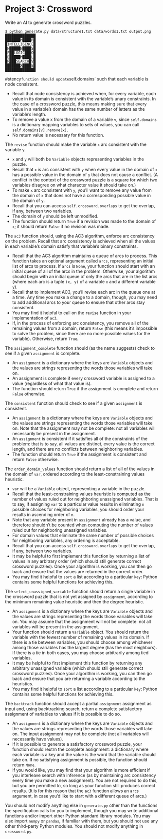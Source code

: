 # Project 3: Crossword

Write an AI to generate crossword puzzles.

```
$ python generate.py data/structure1.txt data/words1.txt output.png
██████████████
███████M████R█
█INTELLIGENCE█
█N█████N████S█
█F██LOGIC███O█
█E█████M████L█
█R███SEARCH█V█
███████X████E█
██████████████
```

#stency` function should update `self.domains` such that each variable is node consistent.

- Recall that node consistency is achieved when, for every variable, each value in its domain is consistent with the variable’s unary constraints. In the case of a crossword puzzle, this means making sure that every value in a variable’s domain has the same number of letters as the variable’s length.
- To remove a value x from the domain of a variable `v`, since `self.domains` is a dictionary mapping variables to sets of values, you can call `self.domains[v].remove(x)`.
- No return value is necessary for this function.

The `revise` function should make the variable `x` arc consistent with the variable `y`.

- `x` and `y` will both be `Variable` objects representing variables in the puzzle.
- Recall that `x` is arc consistent with `y` when every value in the domain of `x` has a possible value in the domain of `y` that does not cause a conflict. (A conflict in the context of the crossword puzzle is a square for which two variables disagree on what character value it should take on.)
- To make `x` arc consistent with `y`, you’ll want to remove any value from the domain of `x` that does not have a corresponding possible value in the domain of `y`.
- Recall that you can access `self.crossword.overlaps` to get the overlap, if any, between two variables.
- The domain of `y` should be left unmodified.
- The function should return `True` if a revision was made to the domain of `x`; it should return `False` if no revision was made.

The `ac3` function should, using the AC3 algorithm, enforce arc consistency on the problem. Recall that arc consistency is achieved when all the values in each variable’s domain satisfy that variable’s binary constraints.

- Recall that the AC3 algorithm maintains a queue of arcs to process. This function takes an optional argument called `arcs`, representing an initial list of arcs to process. If `arcs` is `None`, your function should start with an initial queue of all of the arcs in the problem. Otherwise, your algorithm should begin with an initial queue of only the arcs that are in the list arcs (where each arc is a tuple `(x, y)` of a variable `x` and a different variable `y`).
- Recall that to implement AC3, you’ll revise each arc in the queue one at a time. Any time you make a change to a domain, though, you may need to add additional arcs to your queue to ensure that other arcs stay consistent.
- You may find it helpful to call on the `revise` function in your implementation of `ac3`.
- If, in the process of enforcing arc consistency, you remove all of the remaining values from a domain, return `False` (this means it’s impossible to solve the problem, since there are no more possible values for the variable). Otherwise, return `True`.

The `assignment_complete` function should (as the name suggests) check to see if a given `assignment` is complete.

- An `assignment` is a dictionary where the keys are `Variable` objects and the values are strings representing the words those variables will take on.
- An assignment is complete if every crossword variable is assigned to a value (regardless of what that value is).
- The function should return `True` if the assignment is complete and return `False` otherwise.

The `consistent` function should check to see if a given `assignment` is consistent.

- An `assignment` is a dictionary where the keys are `Variable` objects and the values are strings representing the words those variables will take on. Note that the assignment may not be complete: not all variables will necessarily be present in the assignment.
- An `assignment` is consistent if it satisfies all of the constraints of the problem: that is to say, all values are distinct, every value is the correct length, and there are no conflicts between neighboring variables.
- The function should return `True` if the assignment is consistent and return `False` otherwise.

The `order_domain_values` function should return a list of all of the values in the domain of `var`, ordered according to the least-constraining values heuristic.

- `var` will be a `Variable` object, representing a variable in the puzzle.
- Recall that the least-constraining values heuristic is computed as the number of values ruled out for neighboring unassigned variables. That is to say, if assigning `var` to a particular value results in eliminating `n` possible choices for neighboring variables, you should order your results in ascending order of `n`.
- Note that any variable present in `assignment` already has a value, and therefore shouldn’t be counted when computing the number of values ruled out for neighboring unassigned variables.
- For domain values that eliminate the same number of possible choices for neighboring variables, any ordering is acceptable.
- Recall that you can access `self.crossword.overlaps` to get the overlap, if any, between two variables.
- It may be helpful to first implement this function by returning a list of values in any arbitrary order (which should still generate correct crossword puzzles). Once your algorithm is working, you can then go back and ensure that the values are returned in the correct order.
- You may find it helpful to `sort` a list according to a particular `key`: Python contains some helpful functions for achieving this.

The `select_unassigned_variable` function should return a single variable in the crossword puzzle that is not yet assigned by `assignment`, according to the minimum remaining value heuristic and then the degree heuristic.

- An `assignment` is a dictionary where the keys are `Variable` objects and the values are strings representing the words those variables will take on. You may assume that the assignment will not be complete: not all variables will be present in the assignment.
- Your function should return a `Variable` object. You should return the variable with the fewest number of remaining values in its domain. If there is a tie between variables, you should choose among whichever among those variables has the largest degree (has the most neighbors). If there is a tie in both cases, you may choose arbitrarily among tied variables.
- It may be helpful to first implement this function by returning any arbitrary unassigned variable (which should still generate correct crossword puzzles). Once your algorithm is working, you can then go back and ensure that you are returning a variable according to the heuristics.
- You may find it helpful to `sort` a list according to a particular `key`: Python contains some helpful functions for achieving this.

The `backtrack` function should accept a partial `assignment` assignment as input and, using backtracking search, return a complete satisfactory assignment of variables to values if it is possible to do so.

- An `assignment` is a dictionary where the keys are `Variable` objects and the values are strings representing the words those variables will take on. The input assignment may not be complete (not all variables will necessarily have values).
- If it is possible to generate a satisfactory crossword puzzle, your function should reutrn the complete assignment: a dictionary where each variable is a key and the value is the word that the variable should take on. If no satisfying assignment is possible, the function should return `None`.
- If you would like, you may find that your algorithm is more efficient if you interleave search with inference (as by maintaining arc consistency every time you make a new assignment). You are not required to do this, but you are permitted to, so long as your function still produces correct results. (It is for this reason that the `ac3` function allows an `arcs` argument, in case you’d like to start with a different queue of arcs.)

You should not modify anything else in `generate.py` other than the functions the specification calls for you to implement, though you may write additional functions and/or import other Python standard library modules. You may also import `numpy` or `pandas`, if familiar with them, but you should not use any other third-party Python modules. You should not modify anything in `crossword.py`.